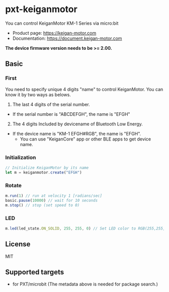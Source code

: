# pxt-keiganmotor

You can control KeiganMotor KM-1 Series via micro:bit

- Product page: https://keigan-motor.com
- Documentation: https://document.keigan-motor.com

**The device firmware version needs to be >= 2.00.**

## Basic

### First
You need to specify unique 4 digits "name" to control KeiganMotor.
You can know it by two ways as belows.

1. The last 4 digits of the serial number. 
 - If the serial number is "ABCDEFGH", the name is "EFGH"  
2. The 4 digits Included by devicename of Bluetooth Low Energy.
 - If the device name is "KM-1 EFGH#RGB", the name is "EFGH". 
   - You can use "KeiganCore" app or other BLE apps to get device name.

### Initialization
```typescript
// Initialize KeiganMotor by its name
let m = keiganmotor.create("EFGH")
```

### Rotate
```typescript
m.run(1) // run at velocity 1 [radians/sec]
basic.pause(10000) // wait for 10 seconds
m.stop() // stop (set speed to 0)
```
### LED
```typescript
m.led(led_state.ON_SOLID, 255, 255, 0) // Set LED color to RGB(255,255,0) = yellow
```


## License

MIT

## Supported targets

* for PXT/microbit
  (The metadata above is needed for package search.)